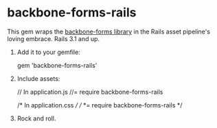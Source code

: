 backbone-forms-rails
====================

This gem wraps the [backbone-forms library](https://github.com/powmedia/backbone-forms) in the Rails asset pipeline's loving embrace.  Rails 3.1 and up.

1. Add it to your gemfile:

    gem 'backbone-forms-rails'

2. Include assets:

    // In application.js
    //= require backbone-forms-rails

    /* In application.css */
    /*
     *= require backbone-forms-rails
     */

3. Rock and roll.
